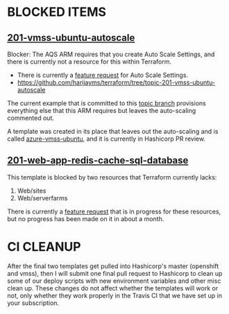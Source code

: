 # BLOCKED ITEMS

## [201-vmss-ubuntu-autoscale](https://github.com/harijayms/terraform/tree/topic-201-vmss-ubuntu-autoscale/examples/azure-vmss-ubuntu-autoscale)
Blocker:
The AQS ARM requires that you create Auto Scale Settings, and there is currently not a resource for this within Terraform. 
- There is currently a [feature request](https://github.com/hashicorp/terraform/issues/12889) for Auto Scale Settings. 
- https://github.com/harijayms/terraform/tree/topic-201-vmss-ubuntu-autoscale

The current example that is committed to this [topic branch](https://github.com/harijayms/terraform/tree/topic-201-vmss-ubuntu-autoscale/examples/azure-vmss-ubuntu-autoscale) provisions everything else that this ARM requires but leaves the auto-scaling commented out.

A template was created in its place that leaves out the auto-scaling and is called [azure-vmss-ubuntu](https://github.com/hashicorp/terraform/pull/15290), and it is currently in Hashicorp PR review.

## [201-web-app-redis-cache-sql-database](https://github.com/harijayms/terraform/tree/topic-201-web-app-redis-cache-sql-database/examples/azure-web-app-redis-cache-sql-database)
This template is blocked by two resources that Terraform currently lacks:
1. Web/sites
2. Web/serverfarms

There is currently a [feature request](https://github.com/hashicorp/terraform/pull/12001) that is in progress for these resources, but no progress has been made on it in about a month.

# CI CLEANUP

After the final two templates get pulled into Hashicorp's master (openshift and vmss), then I will submit one final pull request to Hashicorp to clean up some of our deploy scripts with new environment variables and other misc clean up. These changes do not affect whether the templates will work or not, only whether they work properly in the Travis CI that we have set up in your subscription. 